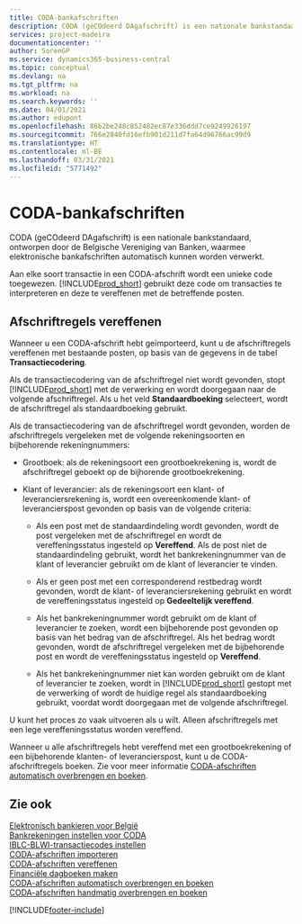```yaml
---
title: CODA-bankafschriften
description: CODA (geCOdeerd DAgafschrift) is een nationale bankstandaard, ontworpen door de Belgische Vereniging van Banken, waarmee elektronische bankafschriften automatisch kunnen worden verwerkt.
services: project-madeira
documentationcenter: ''
author: SorenGP
ms.service: dynamics365-business-central
ms.topic: conceptual
ms.devlang: na
ms.tgt_pltfrm: na
ms.workload: na
ms.search.keywords: ''
ms.date: 04/01/2021
ms.author: edupont
ms.openlocfilehash: 86b2be248c852482ec87e336ddd7ce9249926197
ms.sourcegitcommit: 766e2840fd16efb901d211d7fa64d96766ac99d9
ms.translationtype: HT
ms.contentlocale: nl-BE
ms.lasthandoff: 03/31/2021
ms.locfileid: "5771492"
---
```

# <a name="coda-bank-statements"></a>CODA-bankafschriften
CODA (geCOdeerd DAgafschrift) is een nationale bankstandaard, ontworpen door de Belgische Vereniging van Banken, waarmee elektronische bankafschriften automatisch kunnen worden verwerkt.  

Aan elke soort transactie in een CODA-afschrift wordt een unieke code toegewezen. [!INCLUDE[prod_short](../../includes/prod_short.md)] gebruikt deze code om transacties te interpreteren en deze te vereffenen met de betreffende posten.  

## <a name="applying-statement-lines"></a>Afschriftregels vereffenen  
Wanneer u een CODA-afschrift hebt geïmporteerd, kunt u de afschriftregels vereffenen met bestaande posten, op basis van de gegevens in de tabel **Transactiecodering**.  

Als de transactiecodering van de afschriftregel niet wordt gevonden, stopt [!INCLUDE[prod_short](../../includes/prod_short.md)] met de verwerking en wordt doorgegaan naar de volgende afschriftregel. Als u het veld **Standaardboeking** selecteert, wordt de afschriftregel als standaardboeking gebruikt.  

Als de transactiecodering van de afschriftregel wordt gevonden, worden de afschriftregels vergeleken met de volgende rekeningsoorten en bijbehorende rekeningnummers:  

- Grootboek: als de rekeningsoort een grootboekrekening is, wordt de afschriftregel geboekt op de bijhorende grootboekrekening.  

- Klant of leverancier: als de rekeningsoort een klant- of leveranciersrekening is, wordt een overeenkomende klant- of leverancierspost gevonden op basis van de volgende criteria:  

    - Als een post met de standaardindeling wordt gevonden, wordt de post vergeleken met de afschriftregel en wordt de vereffeningsstatus ingesteld op **Vereffend**. Als de post niet de standaardindeling gebruikt, wordt het bankrekeningnummer van de klant of leverancier gebruikt om de klant of leverancier te vinden.  

    - Als er geen post met een corresponderend restbedrag wordt gevonden, wordt de klant- of leveranciersrekening gebruikt en wordt de vereffeningsstatus ingesteld op **Gedeeltelijk vereffend**.  

    - Als het bankrekeningnummer wordt gebruikt om de klant of leverancier te zoeken, wordt een bijbehorende post gevonden op basis van het bedrag van de afschriftregel. Als het bedrag wordt gevonden, wordt de afschriftregel vergeleken met de bijbehorende post en wordt de vereffeningsstatus ingesteld op **Vereffend**.  

    - Als het bankrekeningnummer niet kan worden gebruikt om de klant of leverancier te zoeken, wordt in [!INCLUDE[prod_short](../../includes/prod_short.md)] gestopt met de verwerking of wordt de huidige regel als standaardboeking gebruikt, voordat wordt doorgegaan met de volgende afschriftregel.  

U kunt het proces zo vaak uitvoeren als u wilt. Alleen afschriftregels met een lege vereffeningsstatus worden vereffend.  

Wanneer u alle afschriftregels hebt vereffend met een grootboekrekening of een bijbehorende klanten- of leverancierspost, kunt u de CODA-afschriftregels boeken. Zie voor meer informatie [CODA-afschriften automatisch overbrengen en boeken](how-to-manually-transfer-and-post-coda-statements.md).  

## <a name="see-also"></a>Zie ook  
 [Elektronisch bankieren voor België](belgian-electronic-banking.md)   
 [Bankrekeningen instellen voor CODA](how-to-set-up-bank-accounts-for-coda.md)   
 [IBLC-BLWI-transactiecodes instellen](how-to-set-up-iblc-blwi-transaction-codes.md)   
 [CODA-afschriften importeren](how-to-import-coda-statements.md)   
 [CODA-afschriften vereffenen](how-to-apply-coda-statements.md)   
 [Financiële dagboeken maken](how-to-create-financial-journals.md)   
 [CODA-afschriften automatisch overbrengen en boeken](how-to-automatically-transfer-and-post-coda-statements.md)   
 [CODA-afschriften handmatig overbrengen en boeken](how-to-manually-transfer-and-post-coda-statements.md)


[!INCLUDE[footer-include](../../includes/footer-banner.md)]
